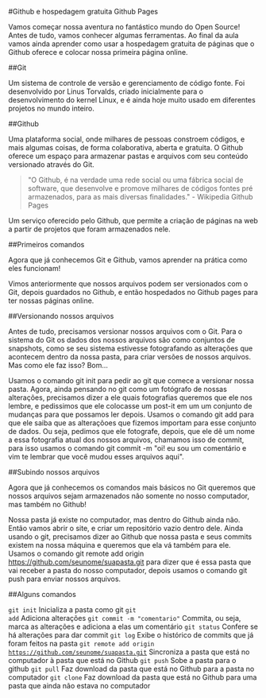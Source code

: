 #Github e hospedagem gratuita Github Pages

Vamos começar nossa aventura no fantástico mundo do Open Source! Antes de tudo, vamos conhecer algumas ferramentas. Ao final da aula vamos ainda aprender como usar a hospedagem gratuita de páginas que o Github oferece e colocar nossa primeira página online.

##Git

Um sistema de controle de versão e gerenciamento de código fonte. Foi desenvolvido por Linus Torvalds, criado inicialmente para o desenvolvimento do kernel Linux, e é ainda hoje muito usado em diferentes projetos no mundo inteiro.

##Github

Uma plataforma social, onde milhares de pessoas constroem códigos, e mais algumas coisas, de forma colaborativa, aberta e gratuita. O Github oferece um espaço para armazenar pastas e arquivos com seu conteúdo versionado através do Git.

> "O Github, é na verdade uma rede social ou uma fábrica social de software, que desenvolve e promove milhares de códigos fontes pré armazenados, para as mais diversas finalidades." - Wikipedia
Github Pages

Um serviço oferecido pelo Github, que permite a criação de páginas na web a partir de projetos que foram armazenados nele.

##Primeiros comandos

Agora que já conhecemos Git e Github, vamos aprender na prática como eles funcionam!

Vimos anteriormente que nossos arquivos podem ser versionados com o Git, depois guardados no Github, e então hospedados no Github pages para ter nossas páginas online.

##Versionando nossos arquivos

Antes de tudo, precisamos versionar nossos arquivos com o Git. Para o sistema do Git os dados dos nossos arquivos são como conjuntos de snapshots, como se seu sistema estivesse fotografando as alterações que acontecem dentro da nossa pasta, para criar versões de nossos arquivos. Mas como ele faz isso? Bom...

Usamos o comando git init para pedir ao git que comece a versionar nossa pasta. Agora, ainda pensando no git como um fotógrafo de nossas alterações, precisamos dizer a ele quais fotografias queremos que ele nos lembre, e pedissimos que ele colocasse um post-it em um um conjunto de mudanças para que possamos ler depois. Usamos o comando git add para que ele saiba que as alteraçõoes que fizemos importam para esse conjunto de dados. Ou seja, pedimos que ele fotografe, depois, que ele dê um nome a essa fotografia atual dos nossos arquivos, chamamos isso de commit, para isso usamos o comando git commit -m "oi! eu sou um comentário e vim te lembrar que você mudou esses arquivos aqui".

##Subindo nossos arquivos

Agora que já conhecemos os comandos mais básicos no Git queremos que nossos arquivos sejam armazenados não somente no nosso computador, mas também no Github!

Nossa pasta já existe no computador, mas dentro do Github ainda não. Então vamos abrir o site, e criar um repositório vazio dentro dele. Ainda usando o git, precisamos dizer ao Github que nossa pasta e seus commits existem na nossa máquina e queremos que ela vá também para ele. Usamos o comando git remote add origin https://github.com/seunome/suapasta.git para dizer que é essa pasta que vai receber a pasta do nosso computador, depois usamos o comando git push para enviar nossos arquivos.

##Alguns comandos

<code>git init</code> Inicializa a pasta como git
<code>git add</code> Adiciona alterações
<code>git commit -m "comentario"</code> Commita, ou seja, marca as alterações e adiciona a elas um comentário
<code>git status</code> Confere se há alterações para dar commit
<code>git log</code> Exibe o histórico de commits que já foram feitos na pasta
<code>git remote add origin https://github.com/seunome/suapasta.git</code> Sincroniza a pasta que está no computador à pasta que está no Github
<code>git push</code> Sobe a pasta para o github
<code>git pull</code> Faz download da pasta que está no Github para a pasta no computador
<code>git clone</code> Faz download da pasta que está no Github para uma pasta que ainda não estava no computador